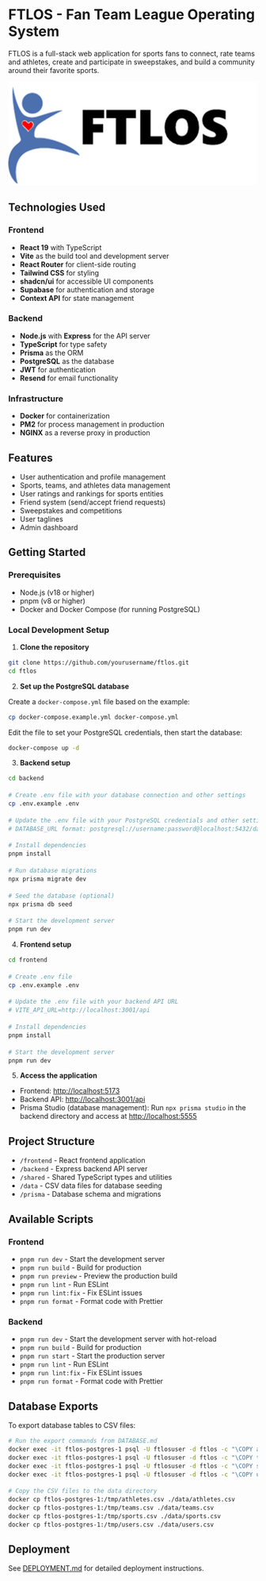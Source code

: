 # FTLOS - Fan Team League Operating System

FTLOS is a full-stack web application for sports fans to connect, rate teams and athletes, create and participate in sweepstakes, and build a community around their favorite sports.

![FTLOS Logo](frontend/public/logo.png)

## Technologies Used

### Frontend

- **React 19** with TypeScript
- **Vite** as the build tool and development server
- **React Router** for client-side routing
- **Tailwind CSS** for styling
- **shadcn/ui** for accessible UI components
- **Supabase** for authentication and storage
- **Context API** for state management

### Backend

- **Node.js** with **Express** for the API server
- **TypeScript** for type safety
- **Prisma** as the ORM
- **PostgreSQL** as the database
- **JWT** for authentication
- **Resend** for email functionality

### Infrastructure

- **Docker** for containerization
- **PM2** for process management in production
- **NGINX** as a reverse proxy in production

## Features

- User authentication and profile management
- Sports, teams, and athletes data management
- User ratings and rankings for sports entities
- Friend system (send/accept friend requests)
- Sweepstakes and competitions
- User taglines
- Admin dashboard

## Getting Started

### Prerequisites

- Node.js (v18 or higher)
- pnpm (v8 or higher)
- Docker and Docker Compose (for running PostgreSQL)

### Local Development Setup

1. **Clone the repository**

```bash
git clone https://github.com/yourusername/ftlos.git
cd ftlos
```

2. **Set up the PostgreSQL database**

Create a `docker-compose.yml` file based on the example:

```bash
cp docker-compose.example.yml docker-compose.yml
```

Edit the file to set your PostgreSQL credentials, then start the database:

```bash
docker-compose up -d
```

3. **Backend setup**

```bash
cd backend

# Create .env file with your database connection and other settings
cp .env.example .env

# Update the .env file with your PostgreSQL credentials and other settings
# DATABASE_URL format: postgresql://username:password@localhost:5432/database

# Install dependencies
pnpm install

# Run database migrations
npx prisma migrate dev

# Seed the database (optional)
npx prisma db seed

# Start the development server
pnpm run dev
```

4. **Frontend setup**

```bash
cd frontend

# Create .env file
cp .env.example .env

# Update the .env file with your backend API URL
# VITE_API_URL=http://localhost:3001/api

# Install dependencies
pnpm install

# Start the development server
pnpm run dev
```

5. **Access the application**

- Frontend: [http://localhost:5173](http://localhost:5173)
- Backend API: [http://localhost:3001/api](http://localhost:3001/api)
- Prisma Studio (database management): Run `npx prisma studio` in the backend directory and access at [http://localhost:5555](http://localhost:5555)

## Project Structure

- `/frontend` - React frontend application
- `/backend` - Express backend API server
- `/shared` - Shared TypeScript types and utilities
- `/data` - CSV data files for database seeding
- `/prisma` - Database schema and migrations

## Available Scripts

### Frontend

- `pnpm run dev` - Start the development server
- `pnpm run build` - Build for production
- `pnpm run preview` - Preview the production build
- `pnpm run lint` - Run ESLint
- `pnpm run lint:fix` - Fix ESLint issues
- `pnpm run format` - Format code with Prettier

### Backend

- `pnpm run dev` - Start the development server with hot-reload
- `pnpm run build` - Build for production
- `pnpm run start` - Start the production server
- `pnpm run lint` - Run ESLint
- `pnpm run lint:fix` - Fix ESLint issues
- `pnpm run format` - Format code with Prettier

## Database Exports

To export database tables to CSV files:

```bash
# Run the export commands from DATABASE.md
docker exec -it ftlos-postgres-1 psql -U ftlosuser -d ftlos -c "\COPY athletes TO '/tmp/athletes.csv' WITH (FORMAT CSV, HEADER);"
docker exec -it ftlos-postgres-1 psql -U ftlosuser -d ftlos -c "\COPY teams TO '/tmp/teams.csv' WITH (FORMAT CSV, HEADER);"
docker exec -it ftlos-postgres-1 psql -U ftlosuser -d ftlos -c "\COPY sports TO '/tmp/sports.csv' WITH (FORMAT CSV, HEADER);"
docker exec -it ftlos-postgres-1 psql -U ftlosuser -d ftlos -c "\COPY users TO '/tmp/users.csv' WITH (FORMAT CSV, HEADER);"

# Copy the CSV files to the data directory
docker cp ftlos-postgres-1:/tmp/athletes.csv ./data/athletes.csv
docker cp ftlos-postgres-1:/tmp/teams.csv ./data/teams.csv
docker cp ftlos-postgres-1:/tmp/sports.csv ./data/sports.csv
docker cp ftlos-postgres-1:/tmp/users.csv ./data/users.csv
```

## Deployment

See [DEPLOYMENT.md](DEPLOYMENT.md) for detailed deployment instructions.
